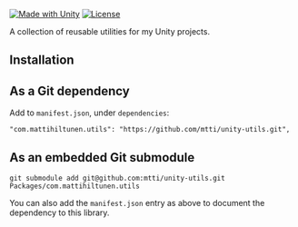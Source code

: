 [![Made with Unity](https://img.shields.io/badge/Made%20with-Unity-333.svg?style=flat-square&logo=unity)](https://unity.com/) [![License](https://img.shields.io/badge/license-Apache--2.0-blue.svg?style=flat-square)](https://github.com/mtti/unity-funcs/blob/master/LICENSE)

A collection of reusable utilities for my Unity projects.

## Installation

## As a Git dependency

Add to `manifest.json`, under `dependencies`:

```
"com.mattihiltunen.utils": "https://github.com/mtti/unity-utils.git",
```

## As an embedded Git submodule

```
git submodule add git@github.com:mtti/unity-utils.git Packages/com.mattihiltunen.utils
```

You can also add the `manifest.json` entry as above to document the dependency to this library.
